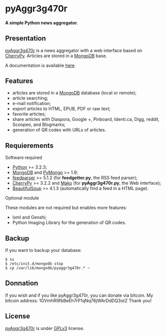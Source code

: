 pyAggr3g470r
============

#### A simple Python news aggregator.


Presentation
------------
[pyAggr3g470r](https://bitbucket.org/cedricbonhomme/pyaggr3g470r/) is a news aggregator with a web interface
based on [CherryPy](http://cherrypy.org/). Articles are stored in a [MongoDB](http://api.mongodb.org/python/current/) base.

A documentation is available [here](https://pyaggr3g470r.readthedocs.org/).


Features
------------
* articles are stored in a [MongoDB](http://www.mongodb.org/) database (local or remote);
* article searching;
* e-mail notification;
* export articles to HTML, EPUB, PDF or raw text;
* favorite articles;
* share articles with Diaspora, Google +, Pinboard, Identi.ca, Digg, reddit, Scoopeo, and Blogmarks;
* generation of QR codes with URLs of articles.


Requierements
-------------

Software required

* [Python](http://python.org/) >= 3.2.3;
* [MongoDB](http://www.mongodb.org/) and [PyMongo](http://api.mongodb.org/python/current/) >= 1.9;
* [feedparser](http://code.google.com/p/feedparser/) >= 5.1.2 (for **feedgetter.py**, the RSS feed parser);
* [CherryPy](http://cherrypy.org/) >= 3.2.2 and [Mako](http://www.makotemplates.org/) (for **pyAggr3g470r.py**, the Web interface);
* [BeautifulSoup](http://www.crummy.com/software/BeautifulSoup/) >= 4.1.3 (automatically find a feed in a HTML page).

Optional module

These modules are not required but enables more features:

* lxml and Genshi;
* Python Imaging Library for the generation of QR codes.


Backup
------

If you want to backup your database:

    $ su
    $ /etc/init.d/mongodb stop
    $ cp /var/lib/mongodb/pyaggr3g470r.* ~


Donnation
---------
If you wish and if you like pyAggr3g470r, you can donate via bitcoin. My bitcoin address: 1GVmhR9fbBeEh7rP1qNq76jWArDdDQ3otZ
Thank you!


License
------------
[pyAggr3g470r](https://bitbucket.org/cedricbonhomme/pyaggr3g470r/) is under [GPLv3](http://www.gnu.org/licenses/gpl-3.0.txt) license.
